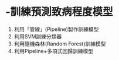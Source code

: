 # -訓練預測致病程度模型
1. 利用「管線」(Pipeline)製作訓練模型
2. 利用SVM訓練分類器
3. 利用隨機森林(Random Forest)訓練模型
4. 利用Pipeline+多項式回歸訓練模型
